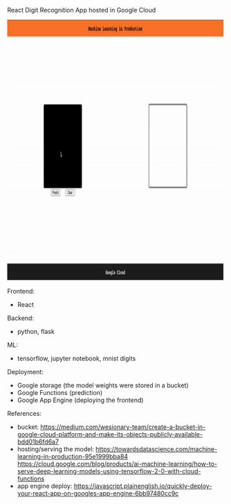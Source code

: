 React Digit Recognition App hosted in Google Cloud

<img src="./app.gif" alt="My Project GIF" width="500" height="600">

Frontend:
- React

Backend:
- python, flask

ML:
- tensorflow, jupyter notebook, mnist digits 

Deployment: 
- Google storage (the model weights were stored in a bucket)
- Google Functions (prediction)
- Google App Engine (deploying the frontend)

References: 
- bucket: 
    https://medium.com/wesionary-team/create-a-bucket-in-google-cloud-platform-and-make-its-objects-publicly-available-bdd01b6fd6a7
- hosting/serving the model:
    https://towardsdatascience.com/machine-learning-in-production-95e1999bba84
    https://cloud.google.com/blog/products/ai-machine-learning/how-to-serve-deep-learning-models-using-tensorflow-2-0-with-cloud-functions
- app engine deploy: 
    https://javascript.plainenglish.io/quickly-deploy-your-react-app-on-googles-app-engine-6bb97480cc9c